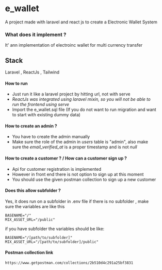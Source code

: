 # e_wallet
 A project made with laravel and react js to create a Electronic Wallet System
### What does it implement ?
 It' ann implementation of electroinc wallet for multi currency transfer
## Stack
Laravel , ReactJs , Tailwind 



#### How to run
* Just run it like a laravel project by hitting url, not with serve 
* _ReactJs was integrated using laravel mixin, so you will not be able to run the frontend using serve_ 
* Import the e_wallet.sql file (If you do not want to run migration and want to start with existing dummy data)

#### How to create an admin ?
* You have to create the admin manually
* Make sure the role of the admin in _users_ table is "admin", also make sure the _email_verified_at_ is a proper timestamp and is not _null_  

#### How to create a customer ? / How can a customer sign up ?
* Api for customer registration is implemented
* However in front end there is not option to sign up at this moment
* You should use the given postman collection to sign up a new customer
 



#### Does this allow subfolder ?
Yes, it does run on a subfolder
in .env file if there is no subfolder , make sure the variables are like this

```
BASENAME="/"
MIX_ASSET_URL="/public"
```

if you have subfolder the variables should be like:

```
BASENAME="/[path/to/subfolder]"
MIX_ASSET_URL="/[path/to/subfolder]/public"
```

#### Postman collection link
```
https://www.getpostman.com/collections/2b510d4c291a25bf3831
```


